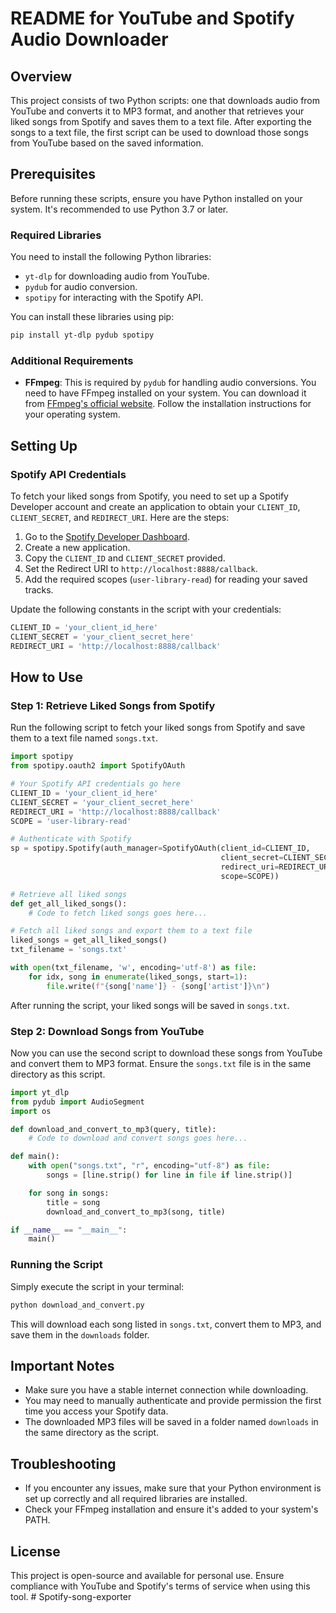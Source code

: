 # README for YouTube and Spotify Audio Downloader

## Overview

This project consists of two Python scripts: one that downloads audio from YouTube and converts it to MP3 format, and another that retrieves your liked songs from Spotify and saves them to a text file. After exporting the songs to a text file, the first script can be used to download those songs from YouTube based on the saved information.

## Prerequisites

Before running these scripts, ensure you have Python installed on your system. It's recommended to use Python 3.7 or later.

### Required Libraries

You need to install the following Python libraries:

- `yt-dlp` for downloading audio from YouTube.
- `pydub` for audio conversion.
- `spotipy` for interacting with the Spotify API.

You can install these libraries using pip:

```bash
pip install yt-dlp pydub spotipy
```

### Additional Requirements

- **FFmpeg**: This is required by `pydub` for handling audio conversions. You need to have FFmpeg installed on your system. You can download it from [FFmpeg's official website](https://ffmpeg.org/download.html). Follow the installation instructions for your operating system.

## Setting Up

### Spotify API Credentials

To fetch your liked songs from Spotify, you need to set up a Spotify Developer account and create an application to obtain your `CLIENT_ID`, `CLIENT_SECRET`, and `REDIRECT_URI`. Here are the steps:

1. Go to the [Spotify Developer Dashboard](https://developer.spotify.com/dashboard/applications).
2. Create a new application.
3. Copy the `CLIENT_ID` and `CLIENT_SECRET` provided.
4. Set the Redirect URI to `http://localhost:8888/callback`.
5. Add the required scopes (`user-library-read`) for reading your saved tracks.

Update the following constants in the script with your credentials:

```python
CLIENT_ID = 'your_client_id_here'
CLIENT_SECRET = 'your_client_secret_here'
REDIRECT_URI = 'http://localhost:8888/callback'
```

## How to Use

### Step 1: Retrieve Liked Songs from Spotify

Run the following script to fetch your liked songs from Spotify and save them to a text file named `songs.txt`.

```python
import spotipy
from spotipy.oauth2 import SpotifyOAuth

# Your Spotify API credentials go here
CLIENT_ID = 'your_client_id_here'
CLIENT_SECRET = 'your_client_secret_here'
REDIRECT_URI = 'http://localhost:8888/callback'
SCOPE = 'user-library-read'

# Authenticate with Spotify
sp = spotipy.Spotify(auth_manager=SpotifyOAuth(client_id=CLIENT_ID,
                                               client_secret=CLIENT_SECRET,
                                               redirect_uri=REDIRECT_URI,
                                               scope=SCOPE))

# Retrieve all liked songs
def get_all_liked_songs():
    # Code to fetch liked songs goes here...

# Fetch all liked songs and export them to a text file
liked_songs = get_all_liked_songs()
txt_filename = 'songs.txt'

with open(txt_filename, 'w', encoding='utf-8') as file:
    for idx, song in enumerate(liked_songs, start=1):
        file.write(f"{song['name']} - {song['artist']}\n")
```

After running the script, your liked songs will be saved in `songs.txt`.

### Step 2: Download Songs from YouTube

Now you can use the second script to download these songs from YouTube and convert them to MP3 format. Ensure the `songs.txt` file is in the same directory as this script.

```python
import yt_dlp
from pydub import AudioSegment
import os

def download_and_convert_to_mp3(query, title):
    # Code to download and convert songs goes here...

def main():
    with open("songs.txt", "r", encoding="utf-8") as file:
        songs = [line.strip() for line in file if line.strip()]

    for song in songs:
        title = song
        download_and_convert_to_mp3(song, title)

if __name__ == "__main__":
    main()
```

### Running the Script

Simply execute the script in your terminal:

```bash
python download_and_convert.py
```

This will download each song listed in `songs.txt`, convert them to MP3, and save them in the `downloads` folder.

## Important Notes

- Make sure you have a stable internet connection while downloading.
- You may need to manually authenticate and provide permission the first time you access your Spotify data.
- The downloaded MP3 files will be saved in a folder named `downloads` in the same directory as the script.

## Troubleshooting

- If you encounter any issues, make sure that your Python environment is set up correctly and all required libraries are installed.
- Check your FFmpeg installation and ensure it's added to your system's PATH.

## License

This project is open-source and available for personal use. Ensure compliance with YouTube and Spotify's terms of service when using this tool.
﻿# Spotify-song-exporter
